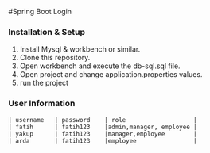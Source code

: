 #Spring Boot Login

### Installation & Setup

1. Install Mysql & workbench or similar.
2. Clone this repository.
3. Open workbench and execute the db-sql.sql file.
4. Open project and change application.properties values.
5. run the project

### User Information

    | username   | password    | role                   |
    | fatih      | fatih123    |admin,manager, employee |
    | yakup      | fatih123    |manager,employee        |
    | arda       | fatih123    |employee                | 
